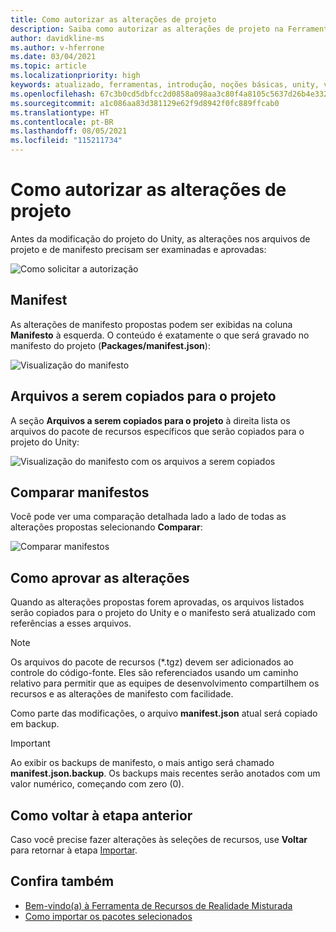 ```yaml
---
title: Como autorizar as alterações de projeto
description: Saiba como autorizar as alterações de projeto na Ferramenta de Recursos de MR para desenvolvimento do HoloLens e da VR.
author: davidkline-ms
ms.author: v-hferrone
ms.date: 03/04/2021
ms.topic: article
ms.localizationpriority: high
keywords: atualizado, ferramentas, introdução, noções básicas, unity, visual studio, kit de ferramentas, headset de realidade misturada, headset do windows mixed reality, headset de realidade virtual, instalação, Windows, HoloLens, emulador, unreal, openxr
ms.openlocfilehash: 67c3b0cd5dbfcc2d0858a098aa3c80f4a8105c5637d26b4e33268d4b830b218e
ms.sourcegitcommit: a1c086aa83d381129e62f9d8942f0fc889ffcab0
ms.translationtype: HT
ms.contentlocale: pt-BR
ms.lasthandoff: 08/05/2021
ms.locfileid: "115211734"
---
```

# <a name="authorizing-project-changes"></a>Como autorizar as alterações de projeto

Antes da modificação do projeto do Unity, as alterações nos arquivos de projeto e de manifesto precisam ser examinadas e aprovadas:

![Como solicitar a autorização](images/FeatureToolApprovalRequest.png)

## <a name="manifest"></a>Manifest

As alterações de manifesto propostas podem ser exibidas na coluna **Manifesto** à esquerda. O conteúdo é exatamente o que será gravado no manifesto do projeto (**Packages/manifest.json**):

![Visualização do manifesto](images/ManifestPreview.png)

## <a name="files-to-be-copied-into-the-project"></a>Arquivos a serem copiados para o projeto

A seção **Arquivos a serem copiados para o projeto** à direita lista os arquivos do pacote de recursos específicos que serão copiados para o projeto do Unity:

![Visualização do manifesto com os arquivos a serem copiados](images/FilesToCopy.png)

## <a name="compare-manifests"></a>Comparar manifestos

Você pode ver uma comparação detalhada lado a lado de todas as alterações propostas selecionando **Comparar**:

![Comparar manifestos](images/FeatureToolCompareManifest.png)

## <a name="approving-changes"></a>Como aprovar as alterações

Quando as alterações propostas forem aprovadas, os arquivos listados serão copiados para o projeto do Unity e o manifesto será atualizado com referências a esses arquivos.

> [!NOTE]
> Os arquivos do pacote de recursos (*.tgz) devem ser adicionados ao controle do código-fonte. Eles são referenciados usando um caminho relativo para permitir que as equipes de desenvolvimento compartilhem os recursos e as alterações de manifesto com facilidade.

 Como parte das modificações, o arquivo **manifest.json** atual será copiado em backup.

> [!IMPORTANT]
> Ao exibir os backups de manifesto, o mais antigo será chamado **manifest.json.backup**. Os backups mais recentes serão anotados com um valor numérico, começando com zero (0).

## <a name="going-back-to-the-previous-step"></a>Como voltar à etapa anterior

Caso você precise fazer alterações às seleções de recursos, use **Voltar** para retornar à etapa [Importar](importing-features.md).

## <a name="see-also"></a>Confira também

- [Bem-vindo(a) à Ferramenta de Recursos de Realidade Misturada](welcome-to-mr-feature-tool.md)
- [Como importar os pacotes selecionados](importing-features.md)

